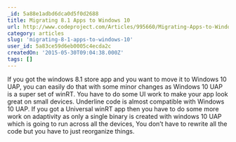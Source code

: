 ```yaml
---
_id: 5a88e1adbd6dca0d5f0d2688
title: Migrating 8.1 Apps to Windows 10
url: http://www.codeproject.com/Articles/995660/Migrating-Apps-to-Windows
category: articles
slug: 'migrating-8-1-apps-to-windows-10'
user_id: 5a83ce59d6eb0005c4ecda2c
createdOn: '2015-05-30T09:04:38.000Z'
tags: []
---
```


If you got the windows 8.1 store app and you want to move it to Windows 10 UAP, you can easily do that with some minor changes as Windows 10 UAP is a super set of winRT. You have to do some UI work to make your app look great on small devices. Underline code is almost compatible with Windows 10 UAP. If you got a Universal winRT app then you have to do some more work on adaptivity as only a single binary is created with windows 10 UAP which is going to run across all the devices, You don’t have to rewrite all the code but you have to just reorganize things.
